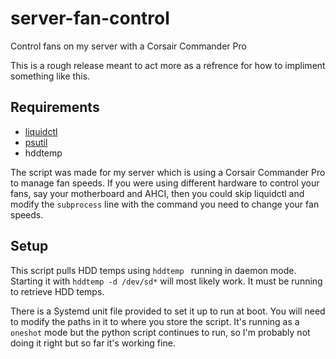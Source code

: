 # server-fan-control
Control fans on my server with a Corsair Commander Pro

This is a rough release meant to act more as a refrence for how to impliment something like this.

## Requirements

 - [liquidctl](https://github.com/liquidctl/liquidctl)
 - [psutil](https://pypi.org/project/psutil/)
 - hddtemp
 
 The script was made for my server which is using a Corsair Commander Pro to manage fan speeds. If you were using different hardware to control your fans, say your motherboard and AHCI, then you could skip liquidctl and modify the `subprocess` line with the command you need to change your fan speeds.

## Setup
This script pulls HDD temps using `hddtemp ` running in daemon mode. Starting it with `hddtemp -d /dev/sd*` will most likely work. It must be running to retrieve HDD temps.

There is a Systemd unit file provided to set it up to run at boot. You will need to modify the paths in it to where you store the script. It's running as a `oneshot` mode but the python script continues to run, so I'm probably not doing it right but so far it's working fine.
